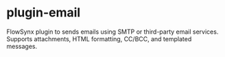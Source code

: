 # plugin-email
FlowSynx plugin to sends emails using SMTP or third-party email services. Supports attachments, HTML formatting, CC/BCC, and templated messages.
